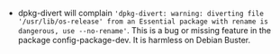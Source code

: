 * dpkg-divert will complain `'dpkg-divert: warning: diverting file
  '/usr/lib/os-release' from an Essential package with rename is dangerous, use
  --no-rename'`. This is a bug or missing feature in the package
  config-package-dev. It is harmless on Debian Buster.
